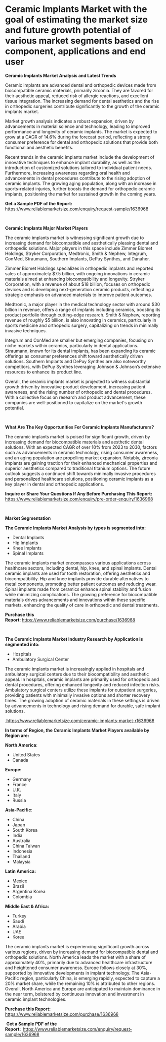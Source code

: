 <p><h1>Ceramic Implants Market with the goal of estimating the market size and future growth potential of various market segments based on component, applications and end user</h1></p><p><strong>Ceramic Implants Market Analysis and Latest Trends</strong></p>
<p><p>Ceramic implants are advanced dental and orthopedic devices made from biocompatible ceramic materials, primarily zirconia. They are favored for their aesthetic appeal, reduced risk of allergic reactions, and excellent tissue integration. The increasing demand for dental aesthetics and the rise in orthopedic surgeries contribute significantly to the growth of the ceramic implants market.</p><p>Market growth analysis indicates a robust expansion, driven by advancements in material science and technology, leading to improved performance and longevity of ceramic implants. The market is expected to grow at a CAGR of 14.6% during the forecast period, reflecting a strong consumer preference for dental and orthopedic solutions that provide both functional and aesthetic benefits. </p><p>Recent trends in the ceramic implants market include the development of innovative techniques to enhance implant durability, as well as the introduction of customized solutions tailored to individual patient needs. Furthermore, increasing awareness regarding oral health and advancements in dental procedures contribute to the rising adoption of ceramic implants. The growing aging population, along with an increase in sports-related injuries, further boosts the demand for orthopedic ceramic implants, positioning the market for sustained growth in the coming years.</p></p>
<p><strong>Get a Sample PDF of the Report:&nbsp;</strong> <a href="https://www.reliablemarketsize.com/enquiry/request-sample/1636968?utm_campaign=3493&utm_medium=2&utm_source=Github&utm_content=ia&utm_term=16042025&utm_id=ceramic-implants">https://www.reliablemarketsize.com/enquiry/request-sample/1636968</a></p>
<p>&nbsp;</p>
<p><strong>Ceramic Implants Major Market Players</strong></p>
<p><p>The ceramic implants market is witnessing significant growth due to increasing demand for biocompatible and aesthetically pleasing dental and orthopedic solutions. Major players in this space include Zimmer Biomet Holdings, Stryker Corporation, Medtronic, Smith & Nephew, Integrum, ConMed, Straumann, Southern Implants, DePuy Synthes, and Danaher.</p><p>Zimmer Biomet Holdings specializes in orthopedic implants and reported sales of approximately $7.5 billion, with ongoing innovations in ceramic materials aimed at enhancing biocompatibility and longevity. Stryker Corporation, with a revenue of about $18 billion, focuses on orthopedic devices and is developing next-generation ceramic products, reflecting a strategic emphasis on advanced materials to improve patient outcomes.</p><p>Medtronic, a major player in the medical technology sector with around $30 billion in revenue, offers a range of implants including ceramics, boosting its product portfolio through cutting-edge research. Smith & Nephew, reporting revenue of roughly $5 billion, is also innovating in ceramics, particularly in sports medicine and orthopedic surgery, capitalizing on trends in minimally invasive techniques.</p><p>Integrum and ConMed are smaller but emerging companies, focusing on niche markets within ceramics, particularly in dental applications. Straumann, known for its dental implants, has been expanding its ceramic offerings as consumer preferences shift toward aesthetically driven solutions. Southern Implants and DePuy Synthes are also noteworthy competitors, with DePuy Synthes leveraging Johnson & Johnson’s extensive resources to enhance its product line.</p><p>Overall, the ceramic implants market is projected to witness substantial growth driven by innovative product development, increasing patient awareness, and the rising number of orthopedic and dental procedures. With a collective focus on research and product advancement, these companies are well-positioned to capitalize on the market's growth potential.</p></p>
<p>&nbsp;</p>
<p><strong>What Are The Key Opportunities For Ceramic Implants Manufacturers?</strong></p>
<p><p>The ceramic implants market is poised for significant growth, driven by increasing demand for biocompatible materials and aesthetic dental solutions. With an expected CAGR of over 10% from 2023 to 2030, factors such as advancements in ceramic technology, rising consumer awareness, and an aging population are propelling market expansion. Notably, zirconia implants are gaining traction for their enhanced mechanical properties and superior aesthetics compared to traditional titanium options. The future outlook suggests a continued shift towards minimally invasive procedures and personalized healthcare solutions, positioning ceramic implants as a key player in dental and orthopedic applications.</p></p>
<p><strong>Inquire or Share Your Questions If Any Before Purchasing This Report:</strong> <a href="https://www.reliablemarketsize.com/enquiry/pre-order-enquiry/1636968?utm_campaign=3493&utm_medium=2&utm_source=Github&utm_content=ia&utm_term=16042025&utm_id=ceramic-implants">https://www.reliablemarketsize.com/enquiry/pre-order-enquiry/1636968</a></p>
<p>&nbsp;</p>
<p><strong>Market Segmentation</strong></p>
<p><strong>The Ceramic Implants Market Analysis by types is segmented into:</strong></p>
<p><ul><li>Dental Implants</li><li>Hip Implants</li><li>Knee Implants</li><li>Spinal Implants</li></ul></p>
<p><p>The ceramic implants market encompasses various applications across healthcare sectors, including dental, hip, knee, and spinal implants. Dental ceramic implants are used for tooth restoration, offering aesthetics and biocompatibility. Hip and knee implants provide durable alternatives to metal components, promoting better patient outcomes and reducing wear. Spinal implants made from ceramics enhance spinal stability and fusion while minimizing complications. The growing preference for biocompatible materials drives advancements and innovations within these specific markets, enhancing the quality of care in orthopedic and dental treatments.</p></p>
<p><strong>Purchase this Report:&nbsp;</strong><a href="https://www.reliablemarketsize.com/purchase/1636968?utm_campaign=3493&utm_medium=2&utm_source=Github&utm_content=ia&utm_term=16042025&utm_id=ceramic-implants">https://www.reliablemarketsize.com/purchase/1636968</a></p>
<p>&nbsp;</p>
<p><strong>The Ceramic Implants Market Industry Research by Application is segmented into:</strong></p>
<p><ul><li>Hospitals</li><li>Ambulatory Surgical Center</li></ul></p>
<p><p>The ceramic implants market is increasingly applied in hospitals and ambulatory surgical centers due to their biocompatibility and aesthetic appeal. In hospitals, ceramic implants are primarily used for orthopedic and dental procedures, offering enhanced longevity and reduced infection risks. Ambulatory surgical centers utilize these implants for outpatient surgeries, providing patients with minimally invasive options and shorter recovery times. The growing adoption of ceramic materials in these settings is driven by advancements in technology and rising demand for durable, safe implant solutions.</p></p>
<p><a href="https://www.reliablemarketsize.com/ceramic-implants-market-r1636968?utm_campaign=3493&utm_medium=2&utm_source=Github&utm_content=ia&utm_term=16042025&utm_id=ceramic-implants">&nbsp;https://www.reliablemarketsize.com/ceramic-implants-market-r1636968</a></p>
<p><strong>In terms of Region, the Ceramic Implants Market Players available by Region are:</strong></p>
<p>
    <p> <strong> North America: </strong>
        <ul>
            <li>United States</li>
            <li>Canada</li>
        </ul>
        </p> 
    <p> <strong> Europe: </strong>
        <ul>
            <li>Germany</li>
            <li>France</li>
            <li>U.K.</li>
            <li>Italy</li>
            <li>Russia</li>
        </ul>
        </p> 
    <p> <strong> Asia-Pacific: </strong>
        <ul>
            <li>China</li>
            <li>Japan</li>
            <li>South Korea</li>
            <li>India</li>
            <li>Australia</li>
            <li>China Taiwan</li>
            <li>Indonesia</li>
            <li>Thailand</li>
            <li>Malaysia</li>
        </ul>
        </p> 
    <p> <strong> Latin America: </strong>
        <ul>
            <li>Mexico</li>
            <li>Brazil</li>
            <li>Argentina Korea</li>
            <li>Colombia</li>
        </ul>
        </p> 
    <p> <strong> Middle East & Africa: </strong>
        <ul>
            <li>Turkey</li>
            <li>Saudi</li>
            <li>Arabia</li>
            <li>UAE</li>
            <li>Korea</li>
        </ul>
    </p>
    </p>
<p><p>The ceramic implants market is experiencing significant growth across various regions, driven by increasing demand for biocompatible dental and orthopedic solutions. North America leads the market with a share of approximately 40%, primarily due to advanced healthcare infrastructure and heightened consumer awareness. Europe follows closely at 30%, supported by innovative developments in implant technology. The Asia-Pacific region, particularly China, is emerging rapidly, expected to capture a 20% market share, while the remaining 10% is attributed to other regions. Overall, North America and Europe are anticipated to maintain dominance in the near term, bolstered by continuous innovation and investment in ceramic implant technologies.</p></p>
<p><strong>Purchase this Report: </strong><a href="https://www.reliablemarketsize.com/purchase/1636968?utm_campaign=3493&utm_medium=2&utm_source=Github&utm_content=ia&utm_term=16042025&utm_id=ceramic-implants">https://www.reliablemarketsize.com/purchase/1636968</a></p>
<p>&nbsp;<strong>Get a Sample PDF of the Report:&nbsp;&nbsp;</strong><a href="https://www.reliablemarketsize.com/enquiry/request-sample/1636968?utm_campaign=3493&utm_medium=2&utm_source=Github&utm_content=ia&utm_term=16042025&utm_id=ceramic-implants">https://www.reliablemarketsize.com/enquiry/request-sample/1636968</a></p>
<p><strong></strong></p>
<p><p></p><p></p><p></p></p>